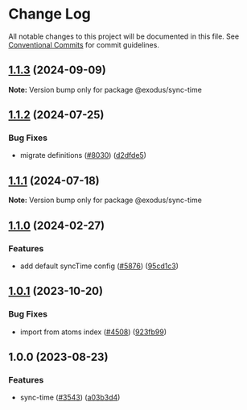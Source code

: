 # Change Log

All notable changes to this project will be documented in this file.
See [Conventional Commits](https://conventionalcommits.org) for commit guidelines.

## [1.1.3](https://github.com/ExodusMovement/exodus-hydra/compare/@exodus/sync-time@1.1.2...@exodus/sync-time@1.1.3) (2024-09-09)

**Note:** Version bump only for package @exodus/sync-time

## [1.1.2](https://github.com/ExodusMovement/exodus-hydra/compare/@exodus/sync-time@1.1.1...@exodus/sync-time@1.1.2) (2024-07-25)

### Bug Fixes

- migrate definitions ([#8030](https://github.com/ExodusMovement/exodus-hydra/issues/8030)) ([d2dfde5](https://github.com/ExodusMovement/exodus-hydra/commit/d2dfde55dfa843eb52842f64b3aac3a6f9a59069))

## [1.1.1](https://github.com/ExodusMovement/exodus-hydra/compare/@exodus/sync-time@1.1.0...@exodus/sync-time@1.1.1) (2024-07-18)

**Note:** Version bump only for package @exodus/sync-time

## [1.1.0](https://github.com/ExodusMovement/exodus-hydra/compare/@exodus/sync-time@1.0.1...@exodus/sync-time@1.1.0) (2024-02-27)

### Features

- add default syncTime config ([#5876](https://github.com/ExodusMovement/exodus-hydra/issues/5876)) ([95cd1c3](https://github.com/ExodusMovement/exodus-hydra/commit/95cd1c36ca420361e27eb76f7e6467056782c58a))

## [1.0.1](https://github.com/ExodusMovement/exodus-hydra/compare/@exodus/sync-time@1.0.0...@exodus/sync-time@1.0.1) (2023-10-20)

### Bug Fixes

- import from atoms index ([#4508](https://github.com/ExodusMovement/exodus-hydra/issues/4508)) ([923fb99](https://github.com/ExodusMovement/exodus-hydra/commit/923fb992328b63e45401c78176b5a6ef7b666eee))

## 1.0.0 (2023-08-23)

### Features

- sync-time ([#3543](https://github.com/ExodusMovement/exodus-hydra/issues/3543)) ([a03b3d4](https://github.com/ExodusMovement/exodus-hydra/commit/a03b3d407d514f14b5f529ecf4c12a8bc3062701))
